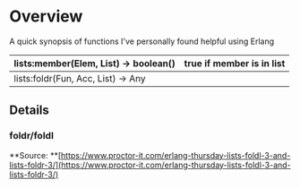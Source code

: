 # Overview

A quick synopsis of functions I've personally found helpful using Erlang

| lists:member\(Elem, List\) -&gt; boolean\(\) | true if member is in list |
| :--- | :--- |
| lists:foldr\(Fun, Acc, List\) -&gt; Any |  |

## Details

### foldr/foldl

**Source: **[https://www.proctor-it.com/erlang-thursday-lists-foldl-3-and-lists-foldr-3/](https://www.proctor-it.com/erlang-thursday-lists-foldl-3-and-lists-foldr-3/)



